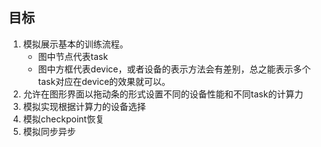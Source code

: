 ## 目标
1. 模拟展示基本的训练流程。 
    - 图中节点代表task
    - 图中方框代表device，或者设备的表示方法会有差别，总之能表示多个task对应在device的效果就可以。
2. 允许在图形界面以拖动条的形式设置不同的设备性能和不同task的计算力
3. 模拟实现根据计算力的设备选择
4. 模拟checkpoint恢复
5. 模拟同步异步